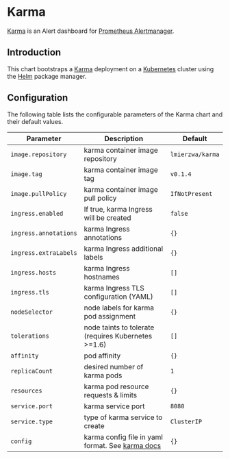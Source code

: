 # Karma

[Karma](https://github.com/prymitive/karma) is an Alert dashboard for [Prometheus Alertmanager](https://prometheus.io/docs/alerting/alertmanager/).

## Introduction

This chart bootstraps a [Karma](https://prometheus.io/) deployment on a [Kubernetes](http://kubernetes.io) cluster using the [Helm](https://helm.sh) package manager.

## Configuration

The following table lists the configurable parameters of the Karma chart and their default values.

Parameter | Description | Default
--------- | ----------- | -------
`image.repository` | karma container image repository | `lmierzwa/karma`
`image.tag` | karma container image tag | `v0.1.4`
`image.pullPolicy` | karma container image pull policy | `IfNotPresent`
`ingress.enabled` | If true, karma Ingress will be created | `false`
`ingress.annotations` | karma Ingress annotations | `{}`
`ingress.extraLabels` | karma Ingress additional labels | `{}`
`ingress.hosts` | karma Ingress hostnames | `[]`
`ingress.tls` | karma Ingress TLS configuration (YAML) | `[]`
`nodeSelector` | node labels for karma pod assignment | `{}`
`tolerations` | node taints to tolerate (requires Kubernetes >=1.6) | `[]`
`affinity` | pod affinity | `{}`
`replicaCount` | desired number of karma pods | `1`
`resources` | karma pod resource requests & limits | `{}`
`service.port` | karma service port | `8080`
`service.type` | type of karma service to create | `ClusterIP`
`config` | karma config file in yaml format. See [karma docs](https://github.com/prymitive/karma/blob/master/docs/CONFIGURATION.md) | `{}`
